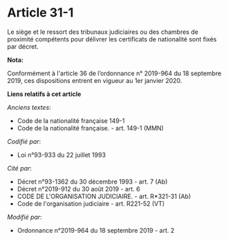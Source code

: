 # Article 31-1

Le siège et le ressort des tribunaux judiciaires ou des chambres de proximité compétents pour délivrer les certificats de
nationalité sont fixés par décret.

**Nota:**

Conformément à l'article 36 de l’ordonnance n° 2019-964 du 18 septembre 2019, ces dispositions entrent en vigueur au 1er
janvier 2020.

**Liens relatifs à cet article**

_Anciens textes_:

  - Code de la nationalité française 149-1
  - Code de la nationalité française. - art. 149-1 (MMN)

_Codifié par_:

  - Loi n°93-933 du 22 juillet 1993

_Cité par_:

  - Décret n°93-1362 du 30 décembre 1993 - art. 7 (Ab)
  - Décret n°2019-912 du 30 août 2019 - art. 6
  - CODE DE L'ORGANISATION JUDICIAIRE. - art. R*321-31 (Ab)
  - Code de l'organisation judiciaire - art. R221-52 (VT)

_Modifié par_:

  - Ordonnance n°2019-964 du 18 septembre 2019 - art. 2
